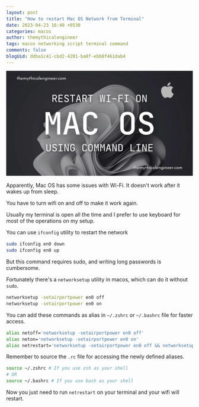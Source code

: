 ```yaml
---
layout: post
title: "How to restart Mac OS Network from Terminal"
date: 2023-04-23 16:40 +0530
categories: macos
author: themythicalengineer
tags: macos networking script terminal command
comments: false
blogUid: ddba1c41-cbd2-4281-ba8f-ebb8f461dab4
---
```


![banner](/assets/images/restart-mac-os-network-from-terminal/restart-macos-wifi-using-terminal.webp)

Apparently, Mac OS has some issues with Wi-Fi.
It doesn't work after it wakes up from sleep.

You have to turn wifi on and off to make it work again. 

Usually my terminal is open all the time and I prefer to use keyboard for most of the operations on my setup.

You can use `ifconfig` utility to restart the network
```bash
sudo ifconfig en0 down
sudo ifconfig en0 up
```

But this command requires sudo, and writing long passwords is cumbersome.

Fortunately there's a `networksetup` utility in macos, which can do it without `sudo`.
```bash
networksetup -setairportpower en0 off
networksetup -setairportpower en0 on
```

You can add these commands as alias in `~/.zshrc` or `~/.bashrc` file for faster access.
```bash
alias netoff='networksetup -setairportpower en0 off'
alias neton='networksetup -setairportpower en0 on'
alias netrestart='networksetup -setairportpower en0 off && networksetup -setairportpower en0 on'
```

Remember to source the `.rc` file for accessing the newly defined aliases.
```bash
source ~/.zshrc # If you use zsh as your shell
# OR
source ~/.bashrc # If you use bash as your shell
```

Now you just need to run `netrestart` on your terminal and your wifi will restart.

